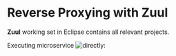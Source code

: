 # Reverse Proxying with Zuul

**Zuul** working set in Eclipse contains all relevant projects.

Executing microservice ![directly](https://github.com/excelsiorsoft/building-microservices-with-spring-kevin-bowersox-course/blob/master/edge-service-and-routing-with-zuul/direct%20execution.PNG):